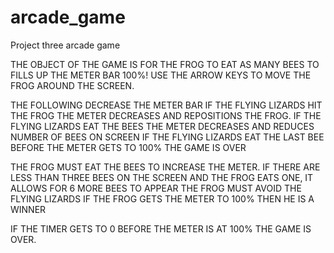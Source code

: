 arcade_game
===========

Project three arcade game 

THE OBJECT OF THE GAME IS FOR THE FROG TO EAT AS MANY  BEES TO FILLS UP THE METER BAR 100%!
USE THE ARROW KEYS TO MOVE THE FROG AROUND THE SCREEN.

THE FOLLOWING DECREASE THE METER BAR
IF THE FLYING LIZARDS HIT THE FROG THE METER DECREASES AND REPOSITIONS THE FROG.
IF THE FLYING LIZARDS EAT THE BEES THE METER DECREASES AND REDUCES NUMBER OF BEES ON SCREEN
IF THE FLYING LIZARDS EAT THE LAST BEE BEFORE THE METER GETS TO 100% THE GAME IS OVER

THE FROG MUST EAT THE BEES TO INCREASE THE METER.
IF THERE ARE LESS THAN THREE BEES ON THE SCREEN AND THE FROG EATS ONE, IT ALLOWS FOR 6 MORE BEES TO APPEAR
THE FROG MUST AVOID THE FLYING LIZARDS
IF THE FROG GETS THE METER TO 100% THEN HE IS A WINNER

IF THE TIMER GETS TO 0 BEFORE THE METER IS AT 100% THE GAME IS OVER.

